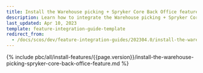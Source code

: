```yaml
---
title: Install the Warehouse picking + Spryker Core Back Office feature
description: Learn how to integrate the Warehouse picking + Spryker Core Back Office feature into your project
last_updated: Apr 10, 2023
template: feature-integration-guide-template
redirect_from:
  - /docs/scos/dev/feature-integration-guides/202304.0/install-the-warehouse-picking-spryker-core-back-office-feature.html
---
```


{% include pbc/all/install-features/{{page.version}}/install-the-warehouse-picking-spryker-core-back-office-feature.md %} <!-- To edit, see /_includes/pbc/all/install-features/202304.0/install-the-warehouse-picking-spryker-core-back-office-feature.md -->
